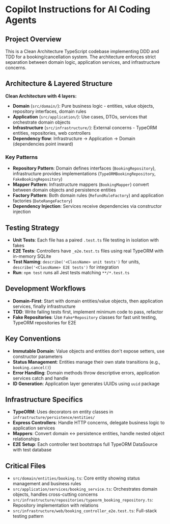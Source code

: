 # Copilot Instructions for AI Coding Agents

## Project Overview
This is a Clean Architecture TypeScript codebase implementing DDD and TDD for a booking/cancellation system. The architecture enforces strict separation between domain logic, application services, and infrastructure concerns.

## Architecture & Layered Structure
**Clean Architecture with 4 layers:**
- **Domain** (`src/domain/`): Pure business logic - entities, value objects, repository interfaces, domain rules
- **Application** (`src/application/`): Use cases, DTOs, services that orchestrate domain objects
- **Infrastructure** (`src/infrastructure/`): External concerns - TypeORM entities, repositories, web controllers
- **Dependency flow**: Infrastructure → Application → Domain (dependencies point inward)

### Key Patterns
- **Repository Pattern**: Domain defines interfaces (`BookingRepository`), infrastructure provides implementations (`TypeORMBookingRepository`, `FakeBookingRepository`)
- **Mapper Pattern**: Infrastructure mappers (`BookingMapper`) convert between domain objects and persistence entities
- **Factory Pattern**: Both domain rules (`RefundRuleFactory`) and application factories (`DateRangeFactory`)
- **Dependency Injection**: Services receive dependencies via constructor injection

## Testing Strategy
- **Unit Tests**: Each file has a paired `.test.ts` file testing in isolation with fakes
- **E2E Tests**: Controllers have `_e2e.test.ts` files using real TypeORM with in-memory SQLite
- **Test Naming**: `describe('<ClassName> unit tests')` for units, `describe('<ClassName> E2E tests')` for integration
- **Run**: `npm test` runs all Jest tests matching `**/*.test.ts`

## Development Workflows
- **Domain-First**: Start with domain entities/value objects, then application services, finally infrastructure
- **TDD**: Write failing tests first, implement minimum code to pass, refactor
- **Fake Repositories**: Use `Fake*Repository` classes for fast unit testing, TypeORM repositories for E2E

## Key Conventions
- **Immutable Domain**: Value objects and entities don't expose setters, use constructor parameters
- **Status Management**: Entities manage their own state transitions (e.g., `booking.cancel()`)
- **Error Handling**: Domain methods throw descriptive errors, application services catch and handle
- **ID Generation**: Application layer generates UUIDs using `uuid` package

## Infrastructure Specifics
- **TypeORM**: Uses decorators on entity classes in `infrastructure/persistence/entities/`
- **Express Controllers**: Handle HTTP concerns, delegate business logic to application services  
- **Mappers**: Convert domain ↔ persistence entities, handle nested object relationships
- **E2E Setup**: Each controller test bootstraps full TypeORM DataSource with test database

## Critical Files
- `src/domain/entities/booking.ts`: Core entity showing status management and business rules
- `src/application/services/booking_service.ts`: Orchestrates domain objects, handles cross-cutting concerns
- `src/infrastructure/repositories/typeorm_booking_repository.ts`: Repository implementation with relations
- `src/infrastructure/web/booking_controller_e2e.test.ts`: Full-stack testing pattern
